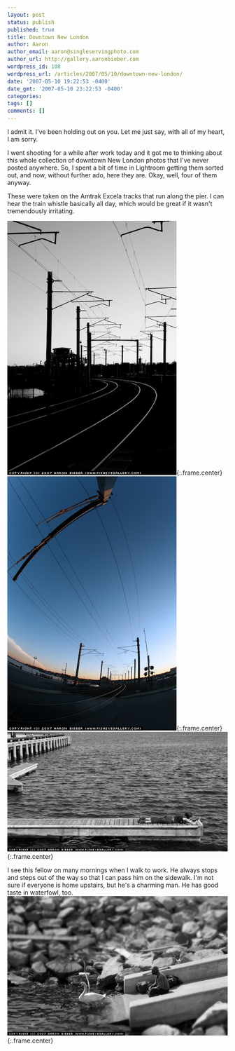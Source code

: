 ```yaml
---
layout: post
status: publish
published: true
title: Downtown New London
author: Aaron
author_email: aaron@singleservingphoto.com
author_url: http://gallery.aaronbieber.com
wordpress_id: 108
wordpress_url: /articles/2007/05/10/downtown-new-london/
date: '2007-05-10 19:22:53 -0400'
date_gmt: '2007-05-10 23:22:53 -0400'
categories:
tags: []
comments: []
---
```

I admit it. I've been holding out on you. Let me just say, with all of
my heart, I am sorry.

I went shooting for a while after work today and it got me to thinking
about this whole collection of downtown New London photos that I've
never posted anywhere. So, I spent a bit of time in Lightroom getting
them sorted out, and now, without further ado, here they are. Okay,
well, four of them anyway.

These were taken on the Amtrak Excela tracks that run along the pier. I
can hear the train whistle basically all day, which would be great if it
wasn't tremendously irritating.

![](/ssp/17Nov06-01.jpg){:.frame.center}
 ![](/ssp/17Nov06-02.jpg){:.frame.center}
 ![](/ssp/10May07-03.jpg){:.frame.center}

I see this fellow on many mornings when I walk to work. He always stops
and steps out of the way so that I can pass him on the sidewalk. I'm not
sure if everyone is home upstairs, but he's a charming man. He has good
taste in waterfowl, too.
 ![](/ssp/10May07-04.jpg){:.frame.center}
